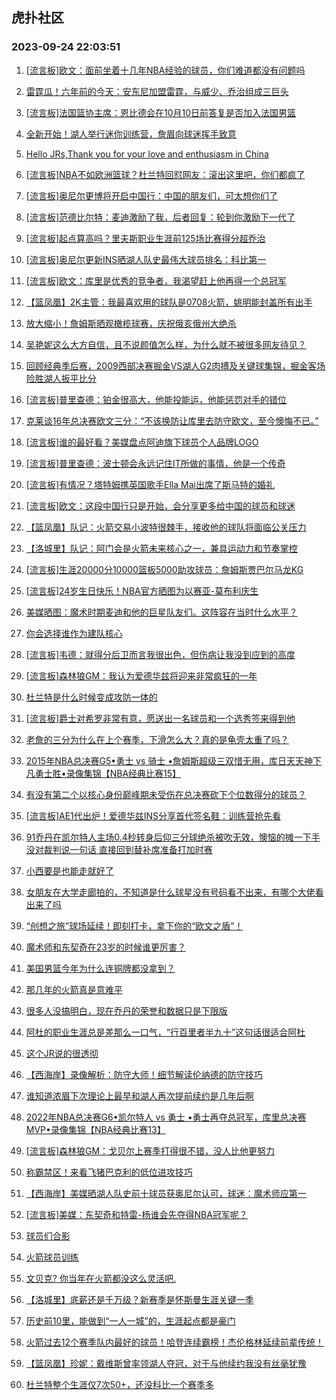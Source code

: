 ## 虎扑社区 
### 2023-09-24 22:03:51

1. [[流言板]欧文：面前坐着十几年NBA经验的球员，你们难道都没有问题吗](https://bbs.hupu.com/62210321.html)

2. [雷霆瓜！六年前的今天：安东尼加盟雷霆，与威少、乔治组成三巨头](https://bbs.hupu.com/62209921.html)

3. [[流言板]法国篮协主席：恩比德会在10月10日前答复是否加入法国男篮](https://bbs.hupu.com/62211139.html)

4. [全新开始！湖人举行迷你训练营，詹眉向球迷挥手致意](https://bbs.hupu.com/62210236.html)

5. [Hello JRs,Thank you for your love and enthusiasm in China](https://bbs.hupu.com/62207703.html)

6. [[流言板]NBA不如欧洲篮球？杜兰特回怼网友：滚出这里吧，你们都疯了](https://bbs.hupu.com/62207887.html)

7. [[流言板]奥尼尔更博将开启中国行：中国的朋友们，可太想你们了](https://bbs.hupu.com/62210628.html)

8. [[流言板]范德比尔特：麦迪激励了我，后者回复：轮到你激励下一代了](https://bbs.hupu.com/62210745.html)

9. [[流言板]起点算高吗？里夫斯职业生涯前125场比赛得分超乔治](https://bbs.hupu.com/62206571.html)

10. [[流言板]奥尼尔更新INS晒湖人队史最伟大球员排名：科比第一](https://bbs.hupu.com/62206506.html)

11. [[流言板]欧文：库里是优秀的竞争者，我渴望赶上他再得一个总冠军](https://bbs.hupu.com/62210203.html)

12. [【篮凤凰】2K主管：我最喜欢用的球队是0708火箭，姚明能封盖所有出手](https://bbs.hupu.com/62209539.html)

13. [放大缩小！詹姆斯晒观橄榄球赛，庆祝俄亥俄州大绝杀](https://bbs.hupu.com/62207412.html)

14. [吴艳妮这么大方自信，且不说颜值怎么样，为什么就不被很多网友待见？](https://bbs.hupu.com/62207528.html)

15. [回顾经典季后赛，2009西部决赛掘金VS湖人G2肉搏及关键球集锦，掘金客场险胜湖人扳平比分](https://bbs.hupu.com/62210899.html)

16. [[流言板]普里查德：铂金很高大，他能投能运，他能惩罚对手的错位](https://bbs.hupu.com/62211034.html)

17. [克莱谈16年总决赛欧文三分：“不该换防让库里去防守欧文，至今懊悔不已。”](https://bbs.hupu.com/62211100.html)

18. [[流言板]谁的最好看？美媒盘点阿迪旗下球员个人品牌LOGO](https://bbs.hupu.com/62207266.html)

19. [[流言板]普里查德：波士顿会永远记住IT所做的事情，他是一个传奇](https://bbs.hupu.com/62211106.html)

20. [[流言板]有情况？塔特姆携英国歌手Ella Mai出席了斯马特的婚礼](https://bbs.hupu.com/62206367.html)

21. [[流言板]欧文：这段中国行只是开始，会分享更多给中国的球员和球迷](https://bbs.hupu.com/62210480.html)

22. [【篮凤凰】队记：火箭交易小波特很棘手，接收他的球队将面临公关压力](https://bbs.hupu.com/62210136.html)

23. [【洛城里】队记：阿门会是火箭未来核心之一，兼具运动力和节奏掌控](https://bbs.hupu.com/62210137.html)

24. [[流言板]生涯20000分10000篮板5000助攻球员：詹姆斯贾巴尔马龙KG](https://bbs.hupu.com/62206891.html)

25. [[流言板]24岁生日快乐！NBA官方晒图为以赛亚-莫布利庆生](https://bbs.hupu.com/62211828.html)

26. [美媒晒图：魔术时期麦迪和他的巨星队友们。这阵容在当时什么水平？](https://bbs.hupu.com/62211669.html)

27. [你会选择谁作为建队核心](https://bbs.hupu.com/62211226.html)

28. [[流言板]韦德：就得分后卫而言我很出色，但伤病让我没到应到的高度](https://bbs.hupu.com/62212615.html)

29. [[流言板]森林狼GM：我认为爱德华兹将迎来非常疯狂的一年](https://bbs.hupu.com/62210524.html)

30. [杜兰特是什么时候变成攻防一体的](https://bbs.hupu.com/62212385.html)

31. [[流言板]爵士对希罗非常有意，愿送出一名球员和一个选秀签来得到他](https://bbs.hupu.com/62206174.html)

32. [老詹的三分为什么在上个赛季，下滑怎么大？真的是龟壳太重了吗？](https://bbs.hupu.com/62210700.html)

33. [2015年NBA总决赛G5•勇士 vs 骑士 •詹姆斯超级三双惜无用，库日天天神下凡勇士胜•录像集锦【NBA经典比赛15】](https://bbs.hupu.com/62211092.html)

34. [有没有第二个以核心身份巅峰期未受伤在总决赛砍下个位数得分的球员？](https://bbs.hupu.com/62212123.html)

35. [[流言板]AE1代出炉！爱德华兹INS分享首代签名鞋：训练营抢先看](https://bbs.hupu.com/62206186.html)

36. [91乔丹在凯尔特人主场0.4秒转身后仰三分球绝杀被吹无效，懊恼的摊一下手 没对裁判说一句话 直接回到替补席准备打加时赛](https://bbs.hupu.com/62210722.html)

37. [小西要是也能走就好了](https://bbs.hupu.com/62211372.html)

38. [女朋友在大学走廊拍的，不知道是什么球星没有号码看不出来，有哪个大佬看出来了吗](https://bbs.hupu.com/62211642.html)

39. [“创想之旅”球场延续！即刻打卡，拿下你的“欧文之盾”！](https://bbs.hupu.com/62210945.html)

40. [魔术师和东契奇在23岁的时候谁更厉害？](https://bbs.hupu.com/62210972.html)

41. [美国男篮今年为什么连铜牌都没拿到？](https://bbs.hupu.com/62211859.html)

42. [那几年的火箭真是意难平](https://bbs.hupu.com/62211066.html)

43. [很多人没搞明白，现在乔丹的荣誉和数据只是下限版](https://bbs.hupu.com/62211292.html)

44. [阿杜的职业生涯总是差那么一口气，“行百里者半九十”这句话很适合阿杜](https://bbs.hupu.com/62211906.html)

45. [这个JR说的很透彻](https://bbs.hupu.com/62210939.html)

46. [【西海岸】录像解析：防守大师！细节解读伦纳德的防守技巧](https://bbs.hupu.com/62209303.html)

47. [谁知道浓眉下次理论上最早和湖人再次提前续约是几年后啊](https://bbs.hupu.com/62211237.html)

48. [2022年NBA总决赛G6•凯尔特人 vs 勇士 •勇士再夺总冠军，库里总决赛MVP•录像集锦【NBA经典比赛13】](https://bbs.hupu.com/62208722.html)

49. [[流言板]森林狼GM：戈贝尔上赛季打得很不错，没人比他更努力](https://bbs.hupu.com/62210692.html)

50. [称霸禁区！来看飞猪巴克利的低位进攻技巧](https://bbs.hupu.com/62210211.html)

51. [【西海岸】美媒晒湖人队史前十球员获奥尼尔认可，球迷：魔术师应第一](https://bbs.hupu.com/62207591.html)

52. [[流言板]美媒：东契奇和特雷-杨谁会先夺得NBA冠军呢？](https://bbs.hupu.com/62210398.html)

53. [球员们合影](https://bbs.hupu.com/62209585.html)

54. [火箭球员训练](https://bbs.hupu.com/62209583.html)

55. [文贝克? 你当年在火箭都没这么灵活吧.](https://bbs.hupu.com/62209696.html)

56. [【洛城里】底薪还是千万级？新赛季是怀斯曼生涯关键一季](https://bbs.hupu.com/62210370.html)

57. [历史前10里，能做到“一人一城”的，生涯起点都是豪门](https://bbs.hupu.com/62207790.html)

58. [火箭过去12个赛季队内最好的球员！哈登连续霸榜！杰伦格林延续前辈传统！](https://bbs.hupu.com/62209843.html)

59. [【篮凤凰】珍妮：戴维斯曾率领湖人夺冠，对于与他续约我没有丝毫犹豫](https://bbs.hupu.com/62209416.html)

60. [杜兰特整个生涯仅7次50+，还没科比一个赛季多](https://bbs.hupu.com/62209549.html)

